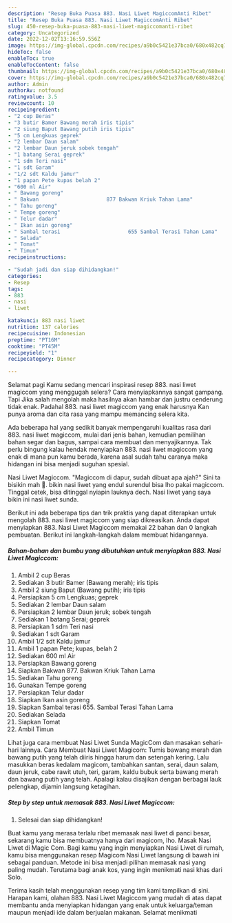 ```yaml
---
description: "Resep Buka Puasa 883. Nasi Liwet MagiccomAnti Ribet"
title: "Resep Buka Puasa 883. Nasi Liwet MagiccomAnti Ribet"
slug: 450-resep-buka-puasa-883-nasi-liwet-magiccomanti-ribet
category: Uncategorized
date: 2022-12-02T13:16:59.556Z
image: https://img-global.cpcdn.com/recipes/a9b0c5421e37bca0/680x482cq70/883-nasi-liwet-magiccom-foto-resep-utama.jpg
hideToc: false
enableToc: true
enableTocContent: false
thumbnail: https://img-global.cpcdn.com/recipes/a9b0c5421e37bca0/680x482cq70/883-nasi-liwet-magiccom-foto-resep-utama.jpg
cover: https://img-global.cpcdn.com/recipes/a9b0c5421e37bca0/680x482cq70/883-nasi-liwet-magiccom-foto-resep-utama.jpg
author: Admin
authorAv: notfound
ratingvalue: 3.5
reviewcount: 10
recipeingredient:
- "2 cup Beras"
- "3 butir Bamer Bawang merah iris tipis"
- "2 siung Baput Bawang putih iris tipis"
- "5 cm Lengkuas geprek"
- "2 lembar Daun salam"
- "2 lembar Daun jeruk sobek tengah"
- "1 batang Serai geprek"
- "1 sdm Teri nasi"
- "1 sdt Garam"
- "1/2 sdt Kaldu jamur"
- "1 papan Pete kupas belah 2"
- "600 ml Air"
- " Bawang goreng"
- " Bakwan                      877 Bakwan Kriuk Tahan Lama"
- " Tahu goreng"
- " Tempe goreng"
- " Telur dadar"
- " Ikan asin goreng"
- " Sambal terasi                      655 Sambal Terasi Tahan Lama"
- " Selada"
- " Tomat"
- " Timun"
recipeinstructions:

- "Sudah jadi dan siap dihidangkan!"
categories:
- Resep
tags:
- 883
- nasi
- liwet

katakunci: 883 nasi liwet 
nutrition: 137 calories
recipecuisine: Indonesian
preptime: "PT16M"
cooktime: "PT45M"
recipeyield: "1"
recipecategory: Dinner

---
```



Selamat pagi Kamu sedang mencari inspirasi resep 883. nasi liwet magiccom yang menggugah selera? Cara menyiapkannya sangat gampang. Tapi Jika salah mengolah maka hasilnya akan hambar dan justru cenderung tidak enak. Padahal 883. nasi liwet magiccom yang enak harusnya Kan punya aroma dan cita rasa yang mampu memancing selera kita.


Ada beberapa hal yang sedikit banyak mempengaruhi kualitas rasa dari 883. nasi liwet magiccom, mulai dari jenis bahan, kemudian pemilihan bahan segar dan bagus, sampai cara membuat dan menyajikannya. Tak perlu bingung kalau hendak menyiapkan 883. nasi liwet magiccom yang enak di mana pun kamu berada, karena asal sudah tahu caranya maka hidangan ini bisa menjadi suguhan spesial.

Nasi Liwet Magiccom. &#34;Magiccom di dapur, sudah dibuat apa ajah?&#34; Sini ta bisikin mah 🙊. bikin nasi liwet yang endul surendul bisa lho pakai magiccom. Tinggal cetek, bisa ditinggal nyiapin lauknya dech. Nasi liwet yang saya bikin ini nasi liwet sunda.


Berikut ini ada beberapa tips dan trik praktis yang dapat diterapkan untuk mengolah 883. nasi liwet magiccom yang siap dikreasikan. Anda dapat menyiapkan 883. Nasi Liwet Magiccom memakai 22 bahan dan 0 langkah pembuatan. Berikut ini langkah-langkah dalam membuat hidangannya.

<!--inarticleads1-->

##### Bahan-bahan dan bumbu yang dibutuhkan untuk menyiapkan 883. Nasi Liwet Magiccom:

1. Ambil 2 cup Beras
1. Sediakan 3 butir Bamer (Bawang merah); iris tipis
1. Ambil 2 siung Baput (Bawang putih); iris tipis
1. Persiapkan 5 cm Lengkuas; geprek
1. Sediakan 2 lembar Daun salam
1. Persiapkan 2 lembar Daun jeruk; sobek tengah
1. Sediakan 1 batang Serai; geprek
1. Persiapkan 1 sdm Teri nasi
1. Sediakan 1 sdt Garam
1. Ambil 1/2 sdt Kaldu jamur
1. Ambil 1 papan Pete; kupas, belah 2
1. Sediakan 600 ml Air
1. Persiapkan  Bawang goreng
1. Siapkan  Bakwan                      877. Bakwan Kriuk Tahan Lama
1. Sediakan  Tahu goreng
1. Gunakan  Tempe goreng
1. Persiapkan  Telur dadar
1. Siapkan  Ikan asin goreng
1. Siapkan  Sambal terasi                      655. Sambal Terasi Tahan Lama
1. Sediakan  Selada
1. Siapkan  Tomat
1. Ambil  Timun


Lihat juga cara membuat Nasi Liwet Sunda MagicCom dan masakan sehari-hari lainnya. Cara Membuat Nasi Liwet Magicom: Tumis bawang merah dan bawang putih yang telah diiris hingga harum dan setengah kering. Lalu masukkan beras kedalam magicom, tambahkan santan, serai, daun salam, daun jeruk, cabe rawit utuh, teri, garam, kaldu bubuk serta bawang merah dan bawang putih yang telah. Apalagi kalau disajikan dengan berbagai lauk pelengkap, dijamin langsung ketagihan. 

<!--inarticleads2-->

##### Step by step untuk memasak 883. Nasi Liwet Magiccom:


1. Selesai dan siap dihidangkan!

Buat kamu yang merasa terlalu ribet memasak nasi liwet di panci besar, sekarang kamu bisa membuatnya hanya dari magicom, lho. Masak Nasi Liwet di Magic Com. Bagi kamu yang ingin menyiapkan Nasi Liwet di rumah, kamu bisa menggunakan resep Magicom Nasi Liwet langsung di bawah ini sebagai panduan. Metode ini bisa menjadi pilihan memasak nasi yang paling mudah. Terutama bagi anak kos, yang ingin menikmati nasi khas dari Solo. 

Terima kasih telah menggunakan resep yang tim kami tampilkan di sini. Harapan kami, olahan 883. Nasi Liwet Magiccom yang mudah di atas dapat membantu anda menyiapkan hidangan yang enak untuk keluarga/teman maupun menjadi ide dalam berjualan makanan. Selamat menikmati
